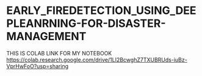 # EARLY_FIREDETECTION_USING_DEEPLEANRNING-FOR-DISASTER-MANAGEMENT

THIS IS COLAB LINK FOR MY NOTEBOOK
https://colab.research.google.com/drive/1LI2BcwghZ7TXUBRUds-iuBz-VprHwFoO?usp=sharing
